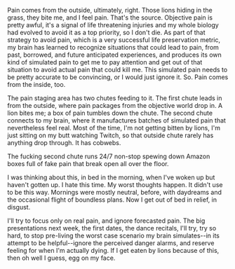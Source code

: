 Pain comes from the outside, ultimately, right. Those lions hiding in the grass, they bite me, and I feel pain. That's the source. Objective pain is pretty awful, it's a signal of life threatening injuries and my whole biology had evolved to avoid it as a top priority, so I don't die. As part of that strategy to avoid pain, which is a very successful life preservation metric, my brain has learned to recognize situations that could lead to pain, from past, borrowed, and future anticipated experiences, and produces its own kind of simulated pain to get me to pay attention and get out of that situation to avoid actual pain that could kill me. This simulated pain needs to be pretty accurate to be convincing, or I would just ignore it. So. Pain comes from the inside, too.

The pain staging area has two chutes feeding to it. The first chute leads in from the outside, where pain packages from the objective world drop in. A lion bites me; a box of pain tumbles down the chute. The second chute connects to my brain, where it manufactures batches of simulated pain that nevertheless feel real. Most of the time, I'm not getting bitten by lions, I'm just sitting on my butt watching Twitch, so that outside chute rarely has anything drop through. It has cobwebs.

The fucking second chute runs 24/7 non-stop spewing down Amazon boxes full of fake pain that break open all over the floor.

I was thinking about this, in bed in the morning, when I've woken up but haven't gotten up. I hate this time. My worst thoughts happen. It didn't use to be this way. Mornings were mostly neutral, before, with daydreams and the occasional flight of boundless plans. Now I get out of bed in relief, in disgust.

I'll try to focus only on real pain, and ignore forecasted pain. The big presentations next week, the first dates, the dance recitals, I'll try, try so hard, to stop pre-living the worst case scenario my brain simulates--in its attempt to be helpful--ignore the perceived danger alarms, and reserve feeling for when I'm actually dying. If I get eaten by lions because of this, then oh well I guess, egg on my face.
